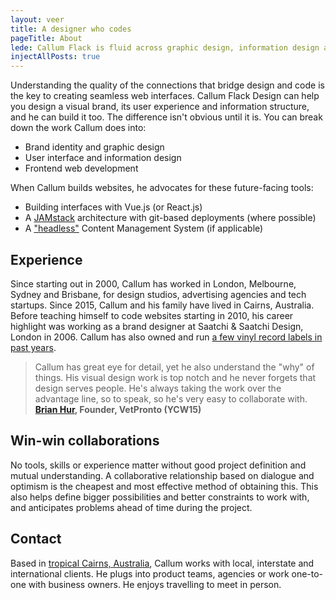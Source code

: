 ```yaml
---
layout: veer
title: A designer who codes
pageTitle: About
lede: Callum Flack is fluid across graphic design, information design and frontend development. Because the quality of the connections crystalises the quality of the whole.
injectAllPosts: true
---
```


Understanding the quality of the connections that bridge design and code is the key to creating seamless web interfaces. Callum Flack Design can help you design a visual brand, its user experience and information structure, and he can build it too. The difference isn't obvious until it is. You can break down the work Callum does into:

- Brand identity and graphic design
- User interface and information design
- Frontend web development

When Callum builds websites, he advocates for these future-facing tools:

- Building interfaces with Vue.js (or React.js)
- A [JAMstack](https://jamstack.org/) architecture with git-based deployments (where possible)
- A ["headless"](https://www.notion.so/callum/Headless-CMS-definition-public-47ef40175f974e18b960de8f06fc7625) Content Management System (if applicable)

## Experience

Since starting out in 2000, Callum has worked in London, Melbourne, Sydney and Brisbane, for design studios, advertising agencies and tech startups. Since 2015, Callum and his family have lived in Cairns, Australia. Before teaching himself to code websites starting in 2010, his career highlight was working as a brand designer at Saatchi & Saatchi Design, London in 2006. Callum has also owned and run [a few vinyl record labels in past years](https://www.discogs.com/artist/2452856-Callum-Flack).

> Callum has great eye for detail, yet he also understand the "why" of things. His visual design work is top notch and he never forgets that design serves people. He's always taking the work over the advantage line, so to speak, so he's very easy to collaborate with. **[Brian Hur](https://www.linkedin.com/in/brianhur/), Founder, VetPronto (YCW15)**

## Win-win collaborations

No tools, skills or experience matter without good project definition and mutual understanding. A collaborative relationship based on dialogue and optimism is the cheapest and most effective method of obtaining this. This also helps define bigger possibilities and better constraints to work with, and anticipates problems ahead of time during the project.

## Contact

Based in [tropical Cairns, Australia](https://www.instagram.com/p/BXbsNdrAt-v), Callum works with local, interstate and international clients. He plugs into product teams, agencies or work one-to-one with business owners. He enjoys travelling to meet in person.
